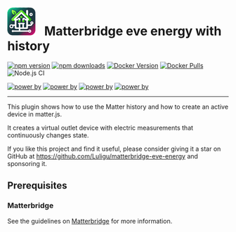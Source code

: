 # <img src="https://github.com/Luligu/matterbridge/blob/main/frontend/public/matterbridge%2064x64.png" alt="Matterbridge Logo" width="64px" height="64px">&nbsp;&nbsp;&nbsp;Matterbridge eve energy with history

[![npm version](https://img.shields.io/npm/v/matterbridge-eve-energy.svg)](https://www.npmjs.com/package/matterbridge-eve-energy)
[![npm downloads](https://img.shields.io/npm/dt/matterbridge-eve-energy.svg)](https://www.npmjs.com/package/matterbridge-eve-energy)
[![Docker Version](https://img.shields.io/docker/v/luligu/matterbridge?label=docker%20version&sort=semver)](https://hub.docker.com/r/luligu/matterbridge)
[![Docker Pulls](https://img.shields.io/docker/pulls/luligu/matterbridge.svg)](https://hub.docker.com/r/luligu/matterbridge)
![Node.js CI](https://github.com/Luligu/matterbridge-eve-energy/actions/workflows/build-matterbridge-plugin.yml/badge.svg)

[![power by](https://img.shields.io/badge/powered%20by-matterbridge-blue)](https://www.npmjs.com/package/matterbridge)
[![power by](https://img.shields.io/badge/powered%20by-matter--history-blue)](https://www.npmjs.com/package/matter-history)
[![power by](https://img.shields.io/badge/powered%20by-node--ansi--logger-blue)](https://www.npmjs.com/package/node-ansi-logger)
[![power by](https://img.shields.io/badge/powered%20by-node--persist--manager-blue)](https://www.npmjs.com/package/node-persist-manager)

---

This plugin shows how to use the Matter history and how to create an active device in matter.js.

It creates a virtual outlet device with electric measurements that continuously changes state.

If you like this project and find it useful, please consider giving it a star on GitHub at https://github.com/Luligu/matterbridge-eve-energy and sponsoring it.

## Prerequisites

### Matterbridge

See the guidelines on [Matterbridge](https://github.com/Luligu/matterbridge/blob/main/README.md) for more information.
